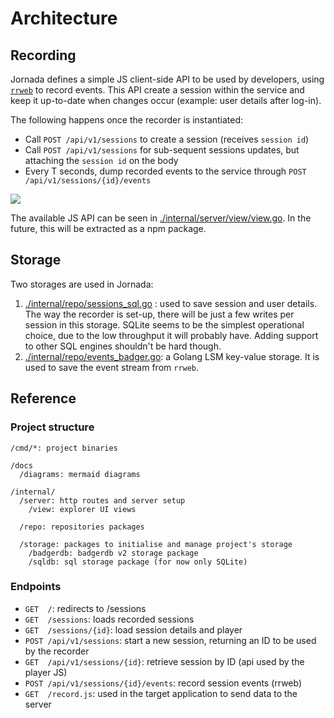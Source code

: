 # Architecture

## Recording

Jornada defines a simple JS client-side API to be used by developers, using [`rrweb`](https://www.rrweb.io/) to record events.
This API create a session within the service and keep it up-to-date when changes occur (example: user details after log-in).

The following happens once the recorder is instantiated:

- Call `POST /api/v1/sessions` to create a session (receives `session id`)
- Call `POST /api/v1/sessions` for sub-sequent sessions updates, but attaching the `session id` on the body
- Every T seconds, dump recorded events to the service through `POST /api/v1/sessions/{id}/events`

[![](https://mermaid.ink/img/eyJjb2RlIjoic2VxdWVuY2VEaWFncmFtXG4gICAgYXBwLT4-YXBpOiBjcmVhdGUgc2Vzc2lvblxuICAgIGFwaS0tPj5hcHA6IG9rIHcvIHNlc3Npb25faWRcblxuICAgIGxvb3BcbiAgICAgICAgYXBwLT4-YXBpOiBzZW5kcyBldmVudHNcbiAgICAgICAgYXBwLT4-YXBpOiBzZW5kcyBzZXNzaW9uIHVwZGF0ZXNcbiAgICBlbmRcbiIsIm1lcm1haWQiOnsidGhlbWUiOiJuZXV0cmFsIn0sInVwZGF0ZUVkaXRvciI6ZmFsc2V9)](https://mermaid-js.github.io/mermaid-live-editor/#/edit/eyJjb2RlIjoic2VxdWVuY2VEaWFncmFtXG4gICAgYXBwLT4-YXBpOiBjcmVhdGUgc2Vzc2lvblxuICAgIGFwaS0tPj5hcHA6IG9rIHcvIHNlc3Npb25faWRcblxuICAgIGxvb3BcbiAgICAgICAgYXBwLT4-YXBpOiBzZW5kcyBldmVudHNcbiAgICAgICAgYXBwLT4-YXBpOiBzZW5kcyBzZXNzaW9uIHVwZGF0ZXNcbiAgICBlbmRcbiIsIm1lcm1haWQiOnsidGhlbWUiOiJuZXV0cmFsIn0sInVwZGF0ZUVkaXRvciI6ZmFsc2V9)

The available JS API can be seen in [./internal/server/view/view.go](here). In the future, this will be extracted as a npm package.

## Storage

Two storages are used in Jornada:

1. [./internal/repo/sessions_sql.go]( SQLite ) : used to save session and user details. The way the recorder is set-up, there will be just a few writes per session in this
storage. SQLite seems to be the simplest operational choice, due to the low throughput it will probably have. Adding support to other 
SQL engines shouldn't be hard though.
2. [./internal/repo/events_badger.go](BadgerDB): a Golang LSM key-value storage. It is used to save the event stream from `rrweb`.

## Reference

### Project structure

```
/cmd/*: project binaries

/docs
  /diagrams: mermaid diagrams

/internal/
  /server: http routes and server setup
    /view: explorer UI views

  /repo: repositories packages

  /storage: packages to initialise and manage project's storage
    /badgerdb: badgerdb v2 storage package
    /sqldb: sql storage package (for now only SQLite)
```

### Endpoints

- `GET  /`: redirects to /sessions
- `GET  /sessions`: loads recorded sessions
- `GET  /sessions/{id}`: load session details and player
- `POST /api/v1/sessions`: start a new session, returning an ID to be used by the recorder
- `GET  /api/v1/sessions/{id}`: retrieve session by ID (api used by the player JS)
- `POST /api/v1/sessions/{id}/events`: record session events (rrweb)
- `GET  /record.js`: used in the target application to send data to the server

